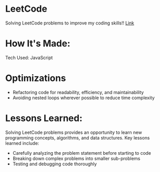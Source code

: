# LeetCode
Solving LeetCode problems to improve my coding skills!! [Link](https://www.codewars.com/users/sloth30799)

# How It's Made:
Tech Used: JavaScript

# Optimizations
- Refactoring code for readability, efficiency, and maintainability
- Avoiding nested loops wherever possible to reduce time complexity

# Lessons Learned:
Solving LeetCode problems provides an opportunity to learn new programming concepts, algorithms, and data structures. Key lessons learned include:

- Carefully analyzing the problem statement before starting to code
- Breaking down complex problems into smaller sub-problems
- Testing and debugging code thoroughly
